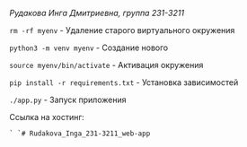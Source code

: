 *Рудакова Инга Дмитриевна, группа 231-3211*

`rm -rf myenv` - Удаление старого виртуального окружения

`python3 -m venv myenv` - Создание нового

`source myenv/bin/activate` - Активация окружения

`pip install -r requirements.txt` - Установка зависимостей

`./app.py` - Запуск приложения

Ссылка на хостинг: 

    ` `# Rudakova_Inga_231-3211_web-app
